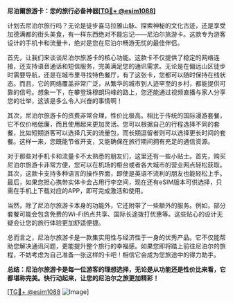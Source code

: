 **尼泊爾旅游卡：您的旅行必备神器[[TG💪+ @esim1088](https://t.me/s/esim1088)]**

计划去尼泊尔旅行吗？无论是徒步喜马拉雅山脉、探索神秘的文化古迹，还是享受加德满都的街头美食，有一样东西绝对不能忘记——尼泊尔旅游卡。这款专为游客设计的手机卡和流量卡，绝对是您在尼泊尔畅游无忧的最佳伴侣。

首先，让我们来谈谈尼泊尔旅游卡的核心功能。这款卡不仅提供了稳定的网络连接，还支持语音通话和短信服务，完美满足您的通讯需求。无论是在偏远山区徒步时需要导航，还是在城市里寻找特色餐厅，有了这张卡，您都可以随时保持在线状态。而且，它的网络覆盖非常广泛，从繁华的城市到人迹罕至的乡村，都能提供可靠的信号。想象一下，在攀登珠穆朗玛峰的路上，您还能通过视频直播与家人分享您的壮举，这该是多么令人兴奋的事情啊！

其次，尼泊尔旅游卡的资费非常合理，性价比极高。相比于传统的国际漫游套餐，它不仅价格低廉，而且使用起来更加灵活。您可以根据自己的行程选择不同的套餐，比如短期游客可以选择几天的流量包，而长期逗留者则可以选择更长时间的套餐。这样一来，您既能节省开支，又能确保在旅行期间拥有充足的通信资源。

对于那些对手机卡和流量卡不太熟悉的朋友们，这里还有一些小贴士。首先，购买尼泊尔旅游卡非常方便，您可以在机场的柜台或者各大城市的营业网点轻松获取。其次，这款卡支持多种语言的操作界面，即使是英语不流利的朋友也能轻松上手。最后，如果您担心携带实体卡会占用行李空间，现在还有eSIM版本可供选择，只需在手机上下载对应的APP，即可完成激活和使用。

当然，除了尼泊尔旅游卡本身的功能外，它还附带了一些额外的服务。例如，部分套餐可能会包含免费的Wi-Fi热点共享、国际长途拨打优惠等。这些贴心的设计无疑会让您的旅行体验更加舒适便捷。

总而言之，尼泊尔旅游卡是一款集实用性与经济性于一身的优秀产品。它不仅能帮助您解决通讯问题，更能提升整个旅行的幸福感。如果您即将踏上前往尼泊尔的旅程，不妨考虑为自己准备一张这样的卡吧！相信它会成为您旅途中的得力助手。

**总结：尼泊尔旅游卡是每一位游客的理想选择，无论是从功能还是性价比来看，它都堪称完美。快行动起来，让您的尼泊尔之旅更加精彩！**

[[TG💪+ @esim1088](https://t.me/s/esim1088) ![Image](https://i.postimg.cc/4NQfJmqS/Snipaste-2025-05-13-00-14-12.png)]